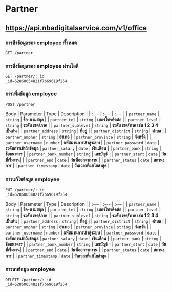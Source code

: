 
# Partner
## https://api.nbadigitalservice.com/v1/office

### การดึงข้อมูลของ employee ทั้งหมด
```http
GET /partner
```
### การดึงข้อมูลของ employee ผ่านไอดี
```http
GET /partner/:_id 
_id=62860054821f7b69619f254
```
### การเพิ่มข้อมูล employee
```http
POST /partner
```
Body
| Parameter | Type | Description |
| :--- | :--- | :--- |
| `partner_name` | `string` | **ชื่อ-นามสกุล** |
| `partner_tel` | `string` | **เบอร์โทรติดต่อ** |
| `partner_level` | `string` | **ระดับ เขต/ภาค** |
| `partner_sublevel` | `string` | **ระดับ เขต/ภาค เช่น 1 2 3 4 เป็นต้น** |
| `partner_address` | `string` | **ที่อยู่** |
| `partner_district` | `string` | **ตำบล** |
| `partner_amphur` | `string` | **อำเภอ** |
| `partner_province` | `string` | **จังหวัด** |
| `partner_username` | `number` | **รหัสผ่านการเข้าสู่ระบบ** |
| `partner_password` | `date` | **ระดับการเข้าถึงข้อมูล**
| `partner_salary` | `date` | **เงินเดือน** |
| `partner_bank` | `string` | **ชื่่อธนาคาร** |
| `partner_bank_number` | `string` | **เลขบัญชี** |
| `partner_start` | `date` | **วันที่เริ่มงาน**| |
| `partner_end` | `date` | **วันที่ออกจากงาน** |
| `partner_status` | `date` | **สถานะการ** |
| `partner_timestamp` | `date` | **วันเวลาที่แก้ไขล่าสุด** |

### การแก้ไขข้อมูล employee
```http
PUT /partner/:_id
_id=62860054821f7b69619f254
```
Body
| Parameter | Type | Description |
| :--- | :--- | :--- |
| `partner_name` | `string` | **ชื่อ-นามสกุล** |
| `partner_tel` | `string` | **เบอร์โทรติดต่อ** |
| `partner_level` | `string` | **ระดับ เขต/ภาค** |
| `partner_sublevel` | `string` | **ระดับ เขต/ภาค เช่น 1 2 3 4 เป็นต้น** |
| `partner_address` | `string` | **ที่อยู่** |
| `partner_district` | `string` | **ตำบล** |
| `partner_amphur` | `string` | **อำเภอ** |
| `partner_province` | `string` | **จังหวัด** |
| `partner_username` | `number` | **รหัสผ่านการเข้าสู่ระบบ** |
| `partner_password` | `date` | **ระดับการเข้าถึงข้อมูล**
| `partner_salary` | `date` | **เงินเดือน** |
| `partner_bank` | `string` | **ชื่่อธนาคาร** |
| `partner_bank_number` | `string` | **เลขบัญชี** |
| `partner_start` | `date` | **วันที่เริ่มงาน**| |
| `partner_end` | `date` | **วันที่ออกจากงาน** |
| `partner_status` | `date` | **สถานะการ** |
| `partner_timestamp` | `date` | **วันเวลาที่แก้ไขล่าสุด** |

### การลบข้อมูล employee
```http
DELETE /partner/:_id
_id=62860054821f7b69619f254
```

